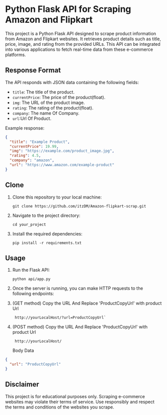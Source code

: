 # Python Flask API for Scraping Amazon and Flipkart

This project is a Python Flask API designed to scrape product information from Amazon and Flipkart websites. It retrieves product details such as title, price, image, and rating from the provided URLs. This API can be integrated into various applications to fetch real-time data from these e-commerce platforms.

## Response Format

The API responds with JSON data containing the following fields:

- `title`: The title of the product.
- `currentPrice`: The price of the product(float).
- `img`: The URL of the product image.
- `rating`: The rating of the product(float).
- `company`: The name Of Company.
- `url`:Url Of Product.

Example response:

```json
{
  "title": "Example Product",
  "currentPrice": 19.99,
  "img": "https://example.com/product_image.jpg",
  "rating": 4.5,
  "company": "amazon",
  "url": "https://www.amazon.com/example-product"
}
```

## Clone

1. Clone this repository to your local machine:

   ```
   git clone https://github.com/itzDM/Amazon-flipkart-scrap.git
   ```

2. Navigate to the project directory:

   ```
   cd your_project
   ```

3. Install the required dependencies:

   ```
   pip install -r requirements.txt
   ```

## Usage

1. Run the Flask API:

   ```
   python api/app.py
   ```

2. Once the server is running, you can make HTTP requests to the following endpoints:

3. (GET method) Copy the URL And Replace 'ProductCopyUrl' with product Url

   ```
    http://yourLocalHost/?url=ProductCopyUrl`

   ```

4. (POST method) Copy the URL And Replace 'ProductCopyUrl' with product Url

   ```
    http://yourLocalHost/

   ```

   Body Data

```json
{
  "url": "ProductCopyUrl"
}
```

## Disclaimer

This project is for educational purposes only. Scraping e-commerce websites may violate their terms of service. Use responsibly and respect the terms and conditions of the websites you scrape.
